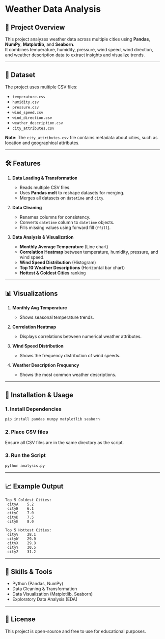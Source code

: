 # Weather Data Analysis

## 📌 Project Overview
This project analyzes weather data across multiple cities using **Pandas**, **NumPy**, **Matplotlib**, and **Seaborn**.  
It combines temperature, humidity, pressure, wind speed, wind direction, and weather description data to extract insights and visualize trends.

---

## 📂 Dataset
The project uses multiple CSV files:
- `temperature.csv`
- `humidity.csv`
- `pressure.csv`
- `wind_speed.csv`
- `wind_direction.csv`
- `weather_description.csv`
- `city_attributes.csv`

**Note:** The `city_attributes.csv` file contains metadata about cities, such as location and geographical attributes.

---

## 🛠 Features
1. **Data Loading & Transformation**
   - Reads multiple CSV files.
   - Uses **Pandas melt** to reshape datasets for merging.
   - Merges all datasets on `datetime` and `city`.

2. **Data Cleaning**
   - Renames columns for consistency.
   - Converts `datetime` column to `datetime` objects.
   - Fills missing values using forward fill (`ffill`).

3. **Data Analysis & Visualization**
   - **Monthly Average Temperature** (Line chart)
   - **Correlation Heatmap** between temperature, humidity, pressure, and wind speed.
   - **Wind Speed Distribution** (Histogram)
   - **Top 10 Weather Descriptions** (Horizontal bar chart)
   - **Hottest & Coldest Cities** ranking

---

## 📊 Visualizations
1. **Monthly Avg Temperature**
   - Shows seasonal temperature trends.

2. **Correlation Heatmap**
   - Displays correlations between numerical weather attributes.

3. **Wind Speed Distribution**
   - Shows the frequency distribution of wind speeds.

4. **Weather Description Frequency**
   - Shows the most common weather descriptions.

---

## 🚀 Installation & Usage
### **1. Install Dependencies**
```bash
pip install pandas numpy matplotlib seaborn
```

### **2. Place CSV files**
Ensure all CSV files are in the same directory as the script.

### **3. Run the Script**
```bash
python analysis.py
```

---

## 📈 Example Output
```
Top 5 Coldest Cities:
 cityA    5.2
 cityB    6.1
 cityC    7.0
 cityD    7.5
 cityE    8.0

Top 5 Hottest Cities:
 cityV    28.1
 cityW    29.0
 cityX    29.8
 cityY    30.5
 cityZ    31.2
```

---

## 🧠 Skills & Tools
- Python (Pandas, NumPy)
- Data Cleaning & Transformation
- Data Visualization (Matplotlib, Seaborn)
- Exploratory Data Analysis (EDA)

---

## 📜 License
This project is open-source and free to use for educational purposes.
